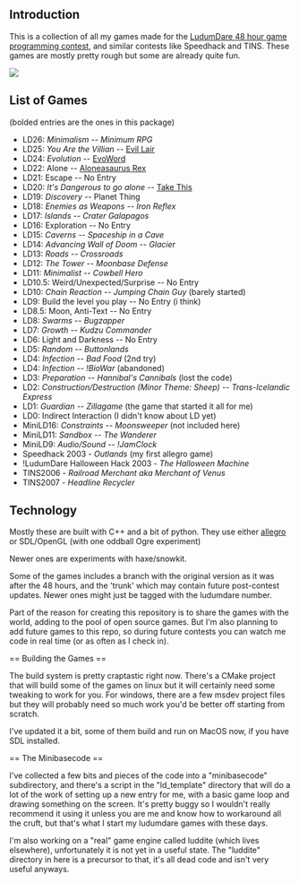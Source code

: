 Introduction
----

This is a collection of all my games made for the 
[LudumDare 48 hour game programming contest](http://www.ludumdare.com), 
and similar contests like Speedhack and TINS. These games are mostly pretty rough but some are already 
quite fun.


<img src="http://www.ludumdare.com/compo/wp-content/uploads/2010/08/ld_montage.jpg">


List of Games
-----
(bolded entries are the ones in this package)
  
  * LD26: *Minimalism -- Minimum RPG*
  * LD25: *You Are the Villian* -- [Evil Lair](http://www.vickijoel.org/ld25/ld25_villian.html)
  * LD24: *Evolution* -- [EvoWord](http://www.youtube.com/watch?v=Wr5etU6131M)
  * LD22: Alone -- [Aloneasaurus Rex](http://www.youtube.com/watch?v=_za96P1ckI8)
  * LD21: Escape -- No Entry
  * LD20: *It's Dangerous to go alone* -- [Take This](http://www.youtube.com/watch?v=IZgl6_976U4)
  * LD19: *Discovery* -- Planet Thing
  * LD18: *Enemies as Weapons -- Iron Reflex*
  * LD17: *Islands -- Crater Galapagos*
  * LD16: Exploration -- No Entry
  * LD15: *Caverns -- Spaceship in a Cave*
  * LD14: *Advancing Wall of Doom -- Glacier*
  * LD13: *Roads -- Crossroads*
  * LD12: *The Tower -- Moonbase Defense*
  * LD11: *Minimalist -- Cowbell Hero*
  * LD10.5: Weird/Unexpected/Surprise -- No Entry
  * LD10: *Chain Reaction -- Jumping Chain Guy* (barely started)
  * LD9: Build the level you play -- No Entry (i think)
  * LD8.5: Moon, Anti-Text -- No Entry
  * LD8: *Swarms -- Bugzapper*
  * LD7: *Growth -- Kudzu Commander*
  * LD6: Light and Darkness -- No Entry
  * LD5: *Random -- Buttonlands*
  * LD4: *Infection -- Bad Food* (2nd try)
  * LD4: *Infection -- !BioWar* (abandoned)
  * LD3: *Preparation -- Hannibal's Cannibals* (lost the code)
  * LD2: *Construction/Destruction (Minor Theme: Sheep) -- Trans-Icelandic Express*
  * LD1: *Guardian -- Zillagame* (the game that started it all for me)
  * LD0: Indirect Interaction (I didn't know about LD yet)
  * MiniLD16: *Constraints -- Moonsweeper* (not included here)
  * MiniLD11: *Sandbox -- The Wanderer*
  * MiniLD9: *Audio/Sound -- !JamClock*  
  * Speedhack 2003 - *Outlands* (my first allegro game)
  * !LudumDare Halloween Hack 2003 - *The Halloween Machine*
  * TINS2006 - *Railroad Merchant aka Merchant of Venus*
  * TINS2007 - *Headline Recycler*

Technology
-----

Mostly these are built with C++ and a bit of python. They use either [allegro](http://www.allegro.cc) or SDL/OpenGL
(with one oddball Ogre experiment)

Newer ones are experiments with haxe/snowkit.

Some of the games includes a branch with the original version as it was after the 48 hours, and the 'trunk' which may
contain future post-contest updates. Newer ones might just be tagged with the ludumdare number.

Part of the reason for creating this repository is to share the games with the world, adding to the pool of open
source games. But I'm also planning to add future games to this repo, so during future contests you can watch me code
in real time (or as often as I check in). 

== Building the Games ==

The build system is pretty craptastic right now. There's a CMake project that will build some of the games on linux
but it will certainly need some tweaking to work for you. For windows, there are a few msdev project files but they
will probably need so much work you'd be better off starting from scratch.

I've updated it a bit, some of them build and run on MacOS now, if you have SDL installed.

== The Minibasecode ==

I've collected a few bits and pieces of the code into a "minibasecode" subdirectory, and there's a script in the
"ld_template" directory that will do a lot of the work of setting up a new entry for me, with a basic game loop and
drawing something on the screen. It's pretty buggy so I wouldn't really recommend it using it unless you are me and
know how to workaround all the cruft, but that's what I start my ludumdare games with these days.

I'm also working on a "real" game engine called luddite (which lives elsewhere), unfortunately it is not yet in a
useful state. The "luddite" directory in here is a precursor to that, it's all dead code and isn't very useful
anyways.
